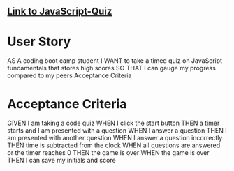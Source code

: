 ## [Link to JavaScript-Quiz](https://michaelwwalker42.github.io/JavaScript-Quiz/)

# User Story
AS A coding boot camp student
I WANT to take a timed quiz on JavaScript fundamentals that stores high scores
SO THAT I can gauge my progress compared to my peers
Acceptance Criteria

# Acceptance Criteria
GIVEN I am taking a code quiz
WHEN I click the start button
THEN a timer starts and I am presented with a question
WHEN I answer a question
THEN I am presented with another question
WHEN I answer a question incorrectly
THEN time is subtracted from the clock
WHEN all questions are answered or the timer reaches 0
THEN the game is over
WHEN the game is over
THEN I can save my initials and score